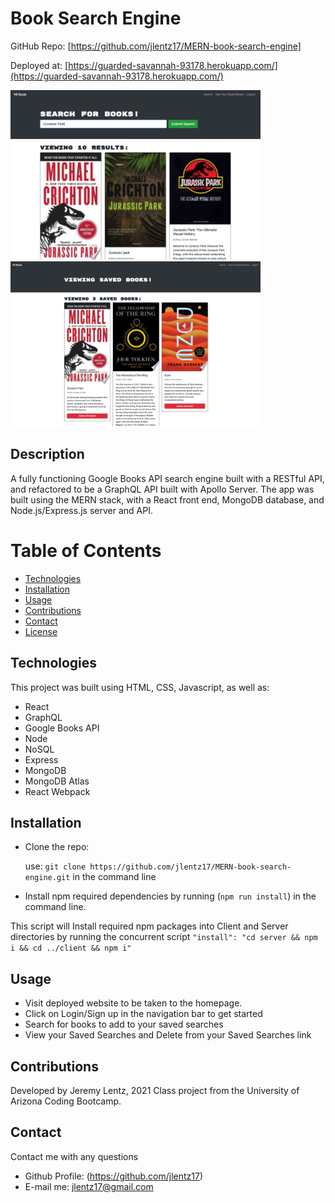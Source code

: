 # Book Search Engine

GitHub Repo: [https://github.com/jlentz17/MERN-book-search-engine] <br>

Deployed at: [https://guarded-savannah-93178.herokuapp.com/](https://guarded-savannah-93178.herokuapp.com/) <br>

<img src="preview1.png" alt="previewSearch" width="400"/>   <img src="preview2.png" alt="previewSaved" width="400"/>

## Description

A fully functioning Google Books API search engine built with a RESTful API, and refactored to be a GraphQL API built with Apollo Server. The app was built using the MERN stack, with a React front end, MongoDB database, and Node.js/Express.js server and API. 

# Table of Contents

- [Technologies](#Technologies)
- [Installation](#Installation)
- [Usage](#usage)
- [Contributions](#Contributions)
- [Contact](#Contact)
- [License](#license)

## Technologies

This project was built using HTML, CSS, Javascript, as well as:

- React
- GraphQL
- Google Books API
- Node
- NoSQL
- Express
- MongoDB
- MongoDB Atlas
- React Webpack

## Installation

- Clone the repo:

  use: `git clone https://github.com/jlentz17/MERN-book-search-engine.git` in the command line

- Install npm required dependencies by running (`npm run install`) in the command line.

This script will Install required npm packages into Client and Server directories by running the concurrent script `"install": "cd server && npm i && cd ../client && npm i"`

## Usage

- Visit deployed website to be taken to the homepage.
- Click on Login/Sign up in the navigation bar to get started
- Search for books to add to your saved searches
- View your Saved Searches and Delete from your Saved Searches link

## Contributions

Developed by Jeremy Lentz, 2021
Class project from the University of Arizona Coding Bootcamp.

## Contact

Contact me with any questions

- Github Profile: (https://github.com/jlentz17)
- E-mail me: jlentz17@gmail.com
